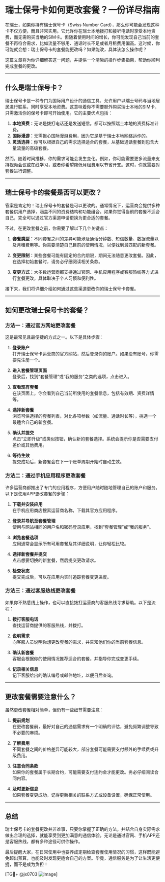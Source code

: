 # 瑞士保号卡如何更改套餐？一份详尽指南

在瑞士，如果你持有瑞士保号卡（Swiss Number Card），那么你可能会发现这种卡不仅方便，而且非常实用。它允许你在瑞士本地拨打和接听电话时享受本地资费，而无需购买当地的SIM卡。但随着使用时间的增长，你可能发现自己当前的套餐不再符合需求，比如流量不够用、通话时长不足或者月租费用偏高。这时候，你可能就会想：瑞士保号卡的套餐能更改吗？如果能改，具体该怎么操作呢？

这篇文章将为你详细解答这一问题，并提供一个清晰的操作步骤指南，帮助你顺利完成套餐的更改。

---

## 什么是瑞士保号卡？

瑞士保号卡是一种专门为国际用户设计的通信工具，允许用户以瑞士号码与当地居民进行联系，同时享受本地资费。这意味着你不需要额外购买瑞士本地的SIM卡，只需激活你的保号卡即可开始使用。它的主要优点包括：

1. **本地资费**：无论是拨打电话还是发送短信，都可以按照瑞士本地的资费标准计费。
2. **国际漫游**：无需担心国际漫游费用，因为它是基于瑞士本地网络运作的。
3. **灵活选择**：你可以根据自己的需求选择适合的套餐，从基础通话套餐到包含大量流量的高级套餐。

然而，随着时间推移，你的需求可能会发生变化。例如，你可能需要更多流量来支持视频会议或在线学习，或者你希望降低月租费用以节省开支。这时，你就需要对套餐进行调整。

---

## 瑞士保号卡的套餐是否可以更改？

答案是肯定的！瑞士保号卡的套餐是可以更改的。通常情况下，运营商会提供多种套餐供用户选择，涵盖不同的资费结构和功能组合。如果你觉得当前的套餐不适合自己，完全可以通过官方渠道申请更换为更合适的套餐。

不过，在更改套餐之前，你需要了解以下几个关键点：

1. **套餐类型**：不同套餐之间的差异可能涉及通话分钟数、短信数量、数据流量以及月租费用等。你需要清楚自己目前的使用情况，以便找到最匹配的新套餐。
   
2. **变更限制**：某些套餐可能有固定的合约期限，期间无法随意更改套餐。因此，在选择初始套餐时，请务必仔细阅读相关条款。

3. **变更方式**：大多数运营商都支持通过官网、手机应用程序或客服热线等方式进行套餐更改，具体取决于个人习惯和便利性。

接下来，我们将详细介绍如何通过这些渠道更改你的瑞士保号卡套餐。

---

## 如何更改瑞士保号卡的套餐？

### 方法一：通过官方网站更改套餐

这是最常见且最便捷的方式之一。以下是具体步骤：

1. **登录账户**  
   打开瑞士保号卡运营商的官方网站，然后登录你的账户。如果没有账号，你需要先注册一个。

2. **进入套餐管理页面**  
   登录后，找到“套餐管理”或“我的服务”之类的选项，点击进入。

3. **查看现有套餐**  
   在该页面上，你会看到自己当前所使用的套餐信息，包括有效期、资费详情等。

4. **选择新套餐**  
   浏览可供选择的套餐列表，对比各项参数（如流量、通话时长等），挑选一个最适合自己的新套餐。

5. **确认并提交**  
   点击“立即升级”或类似按钮，确认新的套餐选择。系统会提示你是否需要支付差价或其他费用。

6. **等待生效**  
   提交成功后，新套餐会在下一个账单周期开始时自动生效。

### 方法二：通过手机应用程序更改套餐

许多运营商都推出了专门的应用程序，方便用户随时随地管理自己的账户和服务。以下是使用APP更改套餐的步骤：

1. **下载并安装应用**  
   在手机应用商店搜索运营商名称，下载其官方应用程序。

2. **登录并导航至套餐管理**  
   使用与网站相同的用户名和密码登录应用，找到“套餐管理”或“我的服务”。

3. **浏览套餐选项**  
   应用通常会显示所有可用套餐及其详细说明，让你轻松比较。

4. **选择新套餐并提交**  
   点击想要切换的新套餐，然后提交更改请求。

5. **检查状态**  
   提交完成后，可以在应用内实时追踪套餐变更进度。

### 方法三：通过客服热线更改套餐

如果你不熟悉线上操作，也可以直接拨打运营商的客服热线寻求帮助。以下是流程：

1. **拨打客服电话**  
   查找运营商提供的客服热线，并拨打。

2. **说明需求**  
   向客服人员说明你想更改套餐的需求，并告知他们你的当前套餐信息。

3. **确认新套餐**  
   客服会根据你的使用情况推荐适合的套餐，并指导你完成变更手续。

4. **记录相关信息**  
   记下客服给出的确认编号或邮件地址，以便日后查询。

---

## 更改套餐需要注意什么？

虽然更改套餐相对简单，但仍有一些细节需要注意：

1. **提前规划**  
   在更改套餐前，最好对自己的通信需求有一个明确的评估，避免频繁调整导致不必要的麻烦。

2. **了解费用**  
   不同套餐之间的价格差异可能较大，部分套餐可能需要支付额外的手续费或升级费用。

3. **注意合同条款**  
   如果你的套餐属于长期合约，可能需要支付违约金才能更改。务必仔细阅读合同内容。

4. **及时更新信息**  
   如果套餐变更成功，记得更新相关的联系方式或设备设置，确保正常使用。

---

## 总结

瑞士保号卡的套餐更改并非难事，只要你掌握了正确的方法，并结合自身实际需求做出合理的选择，就能享受到更加满意的通信体验。无论是通过官网、手机APP还是客服热线，都有多种途径可供你操作。

最后提醒大家，在日常使用中也要养成定期检查套餐使用情况的习惯，这样既能避免超出预算，也能及时发现更适合自己的方案。毕竟，通信服务是为了让生活更便捷，而不是成为负担！

[TG💪+ @jx0703 ![Image](https://github.com/user-attachments/assets/dbca1d08-cadb-493c-b0ec-ad6f7a83f270)]